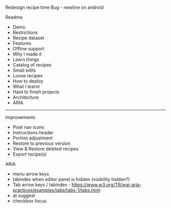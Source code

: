Redesign recipe time
Bug - newline on android

Readme
- Demo
 - Restrictions
 - Recipe dataset
- Features
 - Offline support
- Why I made it
 - Learn things
 - Catalog of recipes
 - Small edits
 - Loose recipes
- How to deploy
- What I learnt
 - Hard to finish projects
- Architecture
- ARIA

-----

Improvements
- Pixel nav icons
- Instructions header
- Portion adjustment
- Restore to previous version
- View & Restore deleted recipes
- Export recipe(s)

ARIA
- menu arrow keys
- tabindex when editor panel is hidden (visibility hidden?)
- Tab arrow keys / tabindex - https://www.w3.org/TR/wai-aria-practices/examples/tabs/tabs-1/tabs.html
- at suggest
- checkbox focus
